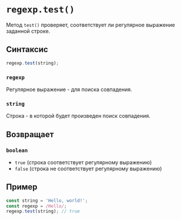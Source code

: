 # `regexp.test()`

Метод `test()` проверяет, соответствует ли регулярное выражение заданной строке.

## Синтаксис

```js
regexp.test(string);
```

### `regexp`

Регулярное выражение - для поиска совпадения.

### `string`

Строка - в которой будет произведен поиск совпадения.

## Возвращает

### `boolean`

- `true` (строка соответствует регулярному выражению)
- `false` (строка не соответствует регулярному выражению)

## Пример

```js
const string = 'Hello, world!';
const regexp = /Hello/;
regexp.test(string); // true
```
